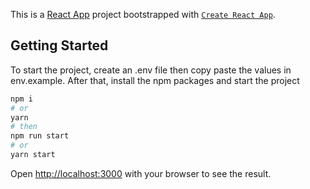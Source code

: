 This is a [React App](https://reactjs.org/docs/create-a-new-react-app.html) project bootstrapped with [`Create React App`](https://reactjs.org/docs/create-a-new-react-app.html).

## Getting Started

To start the project, create an .env file then copy paste the values in env.example.
After that, install the npm packages and start the project

```bash
npm i
# or
yarn
# then
npm run start
# or
yarn start
```

Open [http://localhost:3000](http://localhost:3000) with your browser to see the result.
